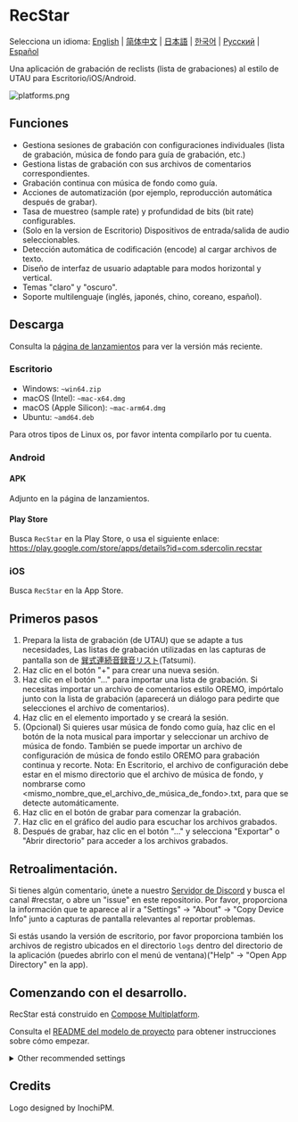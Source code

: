 # RecStar

Selecciona un idioma: [English](README.md) | [简体中文](README-zhCN.md) | [日本語](README-ja.md) | [한국어](README-ko.md) | [Русский](README-ru.md) | [Español](README-es.md)

Una aplicación de grabación de reclists (lista de grabaciones) al estilo de UTAU para Escritorio/iOS/Android.

![platforms.png](readme_images/platforms.png)

## Funciones

- Gestiona sesiones de grabación con configuraciones individuales (lista de grabación, música de fondo para guía de grabación, etc.)
- Gestiona listas de grabación con sus archivos de comentarios correspondientes.
- Grabación continua con música de fondo como guía.
- Acciones de automatización (por ejemplo, reproducción automática después de grabar).
- Tasa de muestreo (sample rate) y profundidad de bits (bit rate) configurables.
- (Solo en la version de Escritorio) Dispositivos de entrada/salida de audio seleccionables.
- Detección automática de codificación (encode) al cargar archivos de texto.
- Diseño de interfaz de usuario adaptable para modos horizontal y vertical.
- Temas "claro" y "oscuro".
- Soporte multilenguaje (inglés, japonés, chino, coreano, español).

## Descarga

Consulta la [página de lanzamientos](https://github.com/sdercolin/recstar/releases) para ver la versión más reciente.

### Escritorio

- Windows: `~win64.zip`
- macOS (Intel): `~mac-x64.dmg`
- macOS (Apple Silicon): `~mac-arm64.dmg`
- Ubuntu: `~amd64.deb`

Para otros tipos de Linux os, por favor intenta compilarlo por tu cuenta.

### Android

#### APK

Adjunto en la página de lanzamientos.

#### Play Store

Busca `RecStar` en la Play Store, o usa el siguiente enlace:
https://play.google.com/store/apps/details?id=com.sdercolin.recstar

### iOS

Busca `RecStar` en la App Store.

## Primeros pasos

1. Prepara la lista de grabación (de UTAU) que se adapte a tus necesidades, Las listas de grabación utilizadas en las capturas de pantalla son de [巽式連続音録音リスト](https://tatsu3.hateblo.jp/entry/ar426004)(Tatsumi).
2. Haz clic en el botón "+" para crear una nueva sesión.
3. Haz clic en el botón "..." para importar una lista de grabación. Si necesitas importar un archivo de comentarios estilo OREMO, impórtalo junto con la lista de grabación (aparecerá un diálogo para pedirte que selecciones el archivo de comentarios).
4. Haz clic en el elemento importado y se creará la sesión.
5. (Opcional) Si quieres usar música de fondo como guía, haz clic en el botón de la nota musical para importar y seleccionar un archivo de música de fondo. También se puede importar un archivo de configuración de música de fondo estilo OREMO para grabación continua y recorte.
   Nota: En Escritorio, el archivo de configuración debe estar en el mismo directorio que el archivo de música de fondo, y nombrarse como <mismo_nombre_que_el_archivo_de_música_de_fondo>.txt, para que se detecte automáticamente.
6. Haz clic en el botón de grabar para comenzar la grabación.
7. Haz clic en el gráfico del audio para escuchar los archivos grabados.
8. Después de grabar, haz clic en el botón "..." y selecciona "Exportar" o "Abrir directorio" para acceder a los archivos grabados.

## Retroalimentación.

Si tienes algún comentario, únete a nuestro [Servidor de Discord](https://discord.gg/TyEcQ6P73y) y busca el canal #recstar, o abre un "issue" en este repositorio.
Por favor, proporciona la información que te aparece al ir a "Settings" -> "About" -> "Copy Device Info" junto a capturas de pantalla relevantes al reportar problemas.

Si estás usando la versión de escritorio, por favor proporciona también los archivos de registro ubicados en el directorio `logs` dentro del directorio de la aplicación (puedes abrirlo con el menú de ventana)("Help" -> "Open App Directory" en la app).

## Comenzando con el desarrollo.

RecStar está construido en [Compose Multiplatform](https://github.com/JetBrains/compose-jb).

Consulta el [README del modelo de proyecto](README-compose.md) para obtener instrucciones sobre cómo empezar.

<details>
<summary>Other recommended settings</summary>

1. Install the `Kotlin KDoc Formatter` plugin, and use the following settings:
   [![KDoc Formatter settings](readme_images/kdoc_settings.png)](readme_images/kdoc_settings.png)
2. Run `./gradlew addKtlintFormatGitPreCommitHook` once to add a pre-commit hook that will automatically format your
   code before committing.
3. If in string definition files (e.g. [StringsEnglish.kt](shared/src/commonMain/kotlin/ui/string/StringEnglish.kt)), if
   the formatter of your Android Studio is always turning the wildcard imports into single imports, adjust the settings
   to allow wildcard imports on package `ui.string`.

</details>

## Credits

Logo designed by InochiPM.
